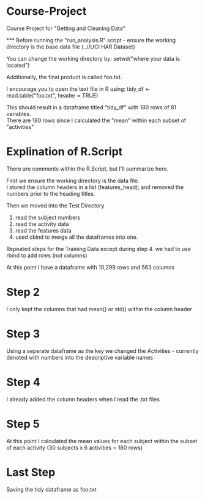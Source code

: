 # Course-Project
Course Project for "Getting and Cleaning Data"

*** Before running the "run_analysis.R" script - ensure the working directory is the base data file (..//UCI HAR Dataset)

You can change the working directory by: 
setwd("where your data is located")

Additionally, the final product is called foo.txt.  

I encourage you to open the text file in R using:
  tidy_df <- read.table("foo.txt", header = TRUE)
  
This should result in a dataframe titled "tidy_df" with 180 rows of 81 variables.  
There are 180 rows since I calculated the "mean" within each subset of "activities"

# Explination of R.Script #
There are comments within the R.Script, but I'll summarize here.  

First we ensure the working directory is the data file.  
I stored the column headers in a list (features_head); and removed the numbers prior to the heading titles.  

Then we moved into the Test Directory
1. read the subject numbers
2. read the activity data
3. read the features data
4. used cbind to merge all the dataframes into one.

Repeated steps for the Training Data
except during step 4. we had to use rbind to add rows (not columns)

At this point I have a dataframe with 10,299 rows and 563 columns

# Step 2
I only kept the columns that had mean() or std() within the column header

# Step 3
Using a seperate dataframe as the key we changed the Activities - currently denoted with numbers into the descriptive variable names

# Step 4
I already added the column headers when I read the .txt files

# Step 5
At this point I calculated the mean values for each subject within the subset of each activity (30 subjects x 6 activities = 180 rows)

# Last Step
Saving the tidy dataframe as foo.txt

